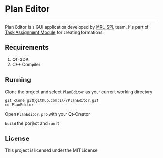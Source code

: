 # Plan Editor
----
Plan Editor is a GUI application developed by [MRL-SPL](http://mrl-spl.ir) team.
It's part of [Task Assignment Module](http://github.com/novinsh/GamePlanner) for creating formations.

## Requirements

1. QT-SDK
2. C++ Compiler

## Running

Clone the project and select ```PlanEditor``` as your current working directory

    git clone git@github.com:il4/PlanEditor.git
    cd PlanEditor

Open ```PlanEditor.pro``` with your Qt-Creator

```build``` the porject and ```run``` it


## License

This project is licensed under the MIT License 
